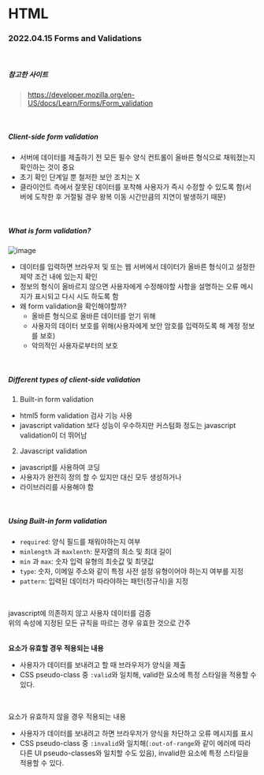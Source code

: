 # HTML

### 2022.04.15 Forms and Validations

<br>

##### 참고한 사이트

> https://developer.mozilla.org/en-US/docs/Learn/Forms/Form_validation

<br>

##### Client-side form validation

- 서버에 데이터를 제출하기 전 모든 필수 양식 컨트롤이 올바른 형식으로 채워졌는지 확인하는 것이 중요
- 초기 확인 단계일 뿐 철저한 보안 조치는 X
- 클라이언트 측에서 잘못된 데이터를 포착해 사용자가 즉시 수정할 수 있도록 함(서버에 도착한 후 거절될 경우 왕복 이동 시간만큼의 지연이 발생하기 때문)

<br>

##### What is form validation?

![image](https://user-images.githubusercontent.com/77482972/163334365-a331f43b-bf09-4eed-9c54-5c445292a831.png)

- 데이터를 입력하면 브라우저 및 또는 웹 서버에서 데이터가 올바른 형식이고 설정한 제약 조건 내에 있는지 확인
- 정보의 형식이 올바르지 않으면 사용자에게 수정해야할 사항을 설명하는 오류 메시지가 표시되고 다시 시도 하도록 함
- 왜 form validation을 확인해야할까?
  - 올바른 형식으로 올바른 데이터를 얻기 위해
  - 사용자의 데이터 보호를 위해(사용자에게 보안 암호를 입력하도록 해 계정 정보를 보호)
  - 악의적인 사용자로부터의 보호

<br>

##### Different types of client-side validation

1. Built-in form validation

- html5 form validation 검사 기능 사용
- javascript validation 보다 성능이 우수하지만 커스텀화 정도는 javascript validation이 더 뛰어남

2. Javascript validation

- javascript를 사용하여 코딩
- 사용자가 완전히 정의 할 수 있지만 대신 모두 생성하거나
- 라이브러리를 사용해야 함

<br>

##### Using Built-in form validation

- `required`: 양식 필드를 채워야하는지 여부
- `minlength` 과 `maxlenth`: 문자열의 최소 및 최대 길이
- `min` 과 `max`: 숫자 입력 유형의 최솟값 및 최댓값
- `type`: 숫자, 이메일 주소와 같이 특정 사전 설정 유형이어야 하는지 여부를 지정
- `pattern`: 입력된 데이터가 따라야하는 패턴(정규식)을 지정

<br>

javascript에 의존하지 않고 사용자 데이터를 검증<br>
위의 속성에 지정된 모든 규칙을 따르는 경우 유효한 것으로 간주

<br>

<b>
요소가 유효할 경우 적용되는 내용

</b>

- 사용자가 데이터를 보내려고 할 때 브라우저가 양식을 제출
- CSS pseudo-class 중 `:valid`와 일치해, valid한 요소에 특정 스타일을 적용할 수 있다.

<br>

요소가 유효하지 않을 경우 적용되는 내용

- 사용자가 데이터를 보내려고 하면 브라우저가 양식을 차단하고 오류 메시지를 표시
- CSS pseudo-class 중 `:invalid`와 일치해(`:out-of-range`와 같이 에러에 따라 다른 UI pseudo-classes와 일치할 수도 있음), invalid한 요소에 특정 스타일을 적용할 수 있다.

<br>

